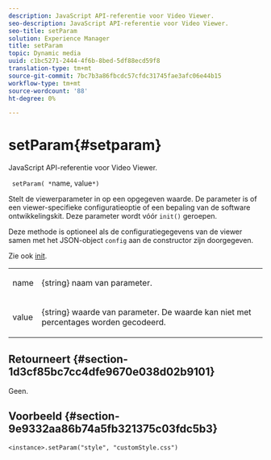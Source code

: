 ```yaml
---
description: JavaScript API-referentie voor Video Viewer.
seo-description: JavaScript API-referentie voor Video Viewer.
seo-title: setParam
solution: Experience Manager
title: setParam
topic: Dynamic media
uuid: c1bc5271-2444-4f6b-8bed-5df88ecd59f8
translation-type: tm+mt
source-git-commit: 7bc7b3a86fbcdc57cfdc31745fae3afc06e44b15
workflow-type: tm+mt
source-wordcount: '88'
ht-degree: 0%

---
```



# setParam{#setparam}

JavaScript API-referentie voor Video Viewer.

` setParam( *`name, value`*)`

Stelt de viewerparameter in op een opgegeven waarde. De parameter is of een viewer-specifieke configuratieoptie of een bepaling van de software ontwikkelingskit. Deze parameter wordt vóór `init()` geroepen.

Deze methode is optioneel als de configuratiegegevens van de viewer samen met het JSON-object `config` aan de constructor zijn doorgegeven.

Zie ook [init](../../../c-html5-s7-aem-asset-viewers/c-html5-video-reference/c-html5-video-viewer-20-javascriptapiref/r-html5-video-viewer-20-javascriptapiref-init.md#reference-3b570ba8b35045d6b30fb178c21a66c6).

<table id="table_896DFF34A68A403DB93A6D597461A573"> 
 <tbody> 
  <tr> 
   <td colname="col1"> <p> <span class="codeph"> <span class="varname"> name  </span> </span> </p> </td> 
   <td colname="col2"> <p> <span class="codeph"> {string}  </span> naam van parameter. </p> </td> 
  </tr> 
  <tr> 
   <td colname="col1"> <p> <span class="codeph"> <span class="varname"> value  </span> </span> </p> </td> 
   <td colname="col2"> <p> <span class="codeph"> {string}  </span> waarde van parameter. De waarde kan niet met percentages worden gecodeerd. </p> </td> 
  </tr> 
 </tbody> 
</table>

## Retourneert {#section-1d3cf85bc7cc4dfe9670e038d02b9101}

Geen.

## Voorbeeld {#section-9e9332aa86b74a5fb321375c03fdc5b3}

```
<instance>.setParam("style", "customStyle.css")
```

